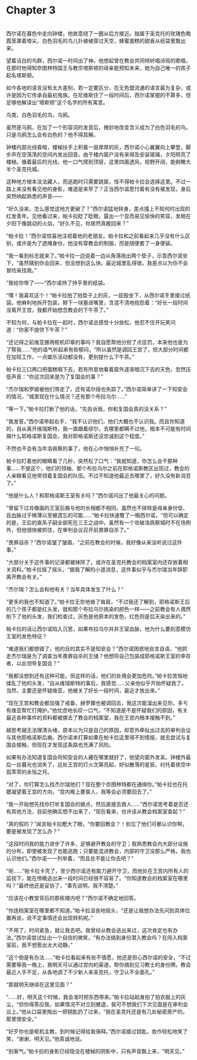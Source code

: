 # Chapter 3

<br>
西尔诺在暮色中走向钟楼，他故意绕了一圈从后方接近。独属于圣克托的玫瑰色晚霞笼罩着塔尖，白色羽毛的鸟儿扑棱棱穿过天空，蜂蜜蛋糕的甜香从纸袋里飘出来。

望着洁白的鸟群，西尔诺一时间出了神。他想起曾在教会共同倾听唱诗班的歌唱，在那时他得知奈图林特国王与教宗塔斯顿的母亲能预知未来，她为自己唯一的孩子起名塔斯顿。

如今各地的语言没有太大差别，若一定要区分，在无色盟流通的语言最为复杂，或许是因为它传承自最初鬼族。在尼维斯住了一段时间后，西尔诺掌握的不算多，但足够他解读出“塔斯顿”这个名字的所有寓意。

鸟类，白色羽毛的鸟，乌鸦。

虽然是乌鸦，在加了一个形容词的发音后，微妙地改变含义成为了白色羽毛的鸟。只是乌鸦怎么会有白色的？他不得其解。

钟楼内部光线昏暗，楼梯扶手上积着一层厚厚的灰，西尔诺小心翼翼向上攀登，脚步声在空荡荡的空间内发出回音。由于楼内窗户没有来得及安装玻璃，夕阳照亮了楼梯。循着最后的光线，他一口气爬到顶层，这里四面透风，视野开阔，能俯瞰大半个圣克托城。

这种地方根本没法藏人，而逃跑时只需要跳窗，怪不得帕卡拉会选择这里。不过一路上来没有看见他的身影，难道是来早了？正当西尔诺思忖着有没有被发现，身后突然响起熟悉的声音——

“好久没来，怎么感觉这地方更破了？”西尔诺猛地转身，差点撞上不知何时出现的红发青年。见他看过来，帕卡拉眨了眨眼，露出一个显而易见愉快的笑容，发梢在夕阳下像跳动的火焰，“好久不见，你居然真敢回来？”

“帕卡拉！”西尔诺惊喜地注视着他的老朋友。帕卡拉和之前看起来几乎没有什么区别，或许是为了遮掩身份，他没有穿教会的制服，而是随便套了一身便装。

“我一看到标志就来了。”帕卡拉一边说着一边从角落拖出两个垫子，示意西尔诺坐下，“虽然猜到你会回来，但没想到这么快。最近城里乱得很，我差点以为你不会冒险来找我。”

“我给你带了——”西尔诺拎了拎手里的纸袋。

“嘿！我喜欢这个！”帕卡拉拍了拍垫子上的灰，一屁股坐下，从西尔诺手里接过纸袋。他麻利地拆开包装，掰下一块塞进嘴里，含混不清地抱怨着：“好长一段时间没离开王宫，我都开始想念教会的下午茶了。”

不知为何，与帕卡拉在一起时，西尔诺总感觉十分放松，他忍不住开玩笑问道：“你家不提供下午茶？”

“还记得之前维亚挪用枢机印章的事吗？我自愿帮他分担了点惩罚，本来他也是为了帮我……”他的语气听起来有些郁闷，“所以虽然是调回王宫了，但大部分时间都在加班工作，一点娱乐活动都没有，更别提什么下午茶。”

帕卡拉三口两口把蛋糕咽下去，若有所思地看着窗外逐渐暗沉下去的天色，忽然压低声音：“你这次回来是为了复国会的事？”

“杰尔瑞和罗姬被他们带走了，还有诺尔娅也失踪了。”西尔诺简单讲了一下知安会的情况，“城里现在什么情况？还有那个布拉乌尔……”

“等一下。”帕卡拉打断了他的话，“先告诉我，你和复国会真的没关系？”

“我发誓。”西尔诺举起右手，“我不认识他们，他们大概也不认识我。而且你知道的，自从离开维瑞斯特，我一直跟着缪尔，去哪里都瞒不过他，根本不可能有时间搞什么耶格诺斯复国会，我对耶格诺斯还没忠诚到这个程度。”

不然也不会有当年洛佩察的事了，他在心中悄悄补充了一句。

帕卡拉盯着他的眼睛看了几秒，突然松了口气：“我就知道，你怎么会干那种事……不提这个，他们的领袖、那个布拉乌尔之前在耶格诺斯教区出现过，教会的人亲眼看见他带领着复国会的队伍。不过不知道他最近去哪里了，好久没有新消息了。”

“他是什么人？和耶格诺斯王室有关吗？”西尔诺问出了他最关心的问题。

“曾留下过肖像画的王室后裔与他的长相都不相同，虽然也不排除是母亲身份低、且血脉过于稀薄以至被遗忘的可能……”帕卡拉快速瞥了一眼西尔诺，“但可以确定的是，王后的直系子嗣全部死在三王之战中。虽然有一个攻破洛佩察城时不在场例外，但他很快被抓住，在审判会议召开前畏罪自杀了。”

“畏罪自杀？”西尔诺皱了皱眉，“之前在教会的时候，我好像从来没听说过这件事。”

“大部分关于这件事的记录都被抹除了，或许在圣克托教会的档案室内还存放着相关资料。”帕卡拉摇了摇头，“据我了解的小道消息，这件事似乎与杰尔瑞当年辞职离开教会有关。”

“杰尔瑞？怎么会和他有关？当年具体发生了什么？”

“更多的我也不知道了。”帕卡拉无奈地耸了耸肩，“不过我还了解到，耶格诺斯王后的几个孩子都是红头发，就和那个布拉乌尔挑染的颜色一样——之前教会有人偶然削下了他的头发，我们检查过，灰色是他原本的发色，红色则是后天染出来的。”

帕卡拉的话让西尔诺陷入沉思，如果布拉乌尔并非王室血脉，他为什么要刻意模仿王室的发色特征？

“难道我们都想错了，他的目的其实不是知安会？”西尔诺困惑地自言自语，“他抓走杰尔瑞是为了调查当年畏罪自杀的王储？他想将自己包装成耶格诺斯王室的幸存者，以此领导复国会？”

“我都没想到还有这种可能，但这样的话，他们的处境会更加危险。”帕卡拉苦恼地揉乱了他的头发，“自从维瑞斯特的事后，我感觉……父亲他似乎开始怀疑我了。当然，主要还是怀疑维亚，他被关了好长一段时间，最近才放出来。”

“现在王宫和教会都加强了戒备，赫罗娜也被调回去，我这次能溜出来见你，多亏有维亚帮忙打掩护。”他忧虑地长叹一口气，“不知道是不是怀疑我们的原因，有关最近各种事件的资料都被挪去了教会的档案室，我在王宫内根本接触不到。”

越思考越无法理清头绪，原本以为只是自己的原因，却意外牵扯出过去的审判会议与其他耶格诺斯后裔。西尔诺本打算如果在帕卡拉这里得不到情报，就去尝试与复国会接触，但现在才发现这条路也充满了风险。

如果有办法知道复国会将知安会的人藏在哪里就好了，他望向窗外发呆。钟楼外最后一丝暮光也消失了，远处王宫的灯火次第亮起，好似散落的星辰，衬托着夜空中孤零零的永恒之月。

“对了，你打算怎么找杰尔瑞他们？现在整个奈图林特都在通缉你。”帕卡拉也在托腮凝望着王宫的方向，“宫内晚上要查人，我等会必须要回去了。”

“我一开始想先找你打听复国会的据点，然后直接去救人……”西尔诺思考着是否还有其他方法，目前他确实想不出来了，“现在看来，也许该从教会档案室查起？”

“真的假的？”闻言帕卡拉瞪大了眼，“你要回教会？！别忘了他们可都认识你啊，要是被发现了怎么办？”

“这段时间我的能力进步了许多，足够避开教会的守卫；我熟悉教会内大部分设施的分布，即使被发现了也能逃跑；只要能混进教会，内部的守卫没那么严格，我也认识他们。”西尔诺一一列举着，“而且总不能让你去吧？”

“呃……”帕卡拉卡壳了，至少西尔诺还有能力避开守卫，而他处在王宫内所有人的监视下，能在傍晚逃出来一段时间已经很不容易了。“你知道教会的档案室在哪里吗？”最终他还是妥协了，“事先说明，我不清楚。”

“应该在小教堂背后的那栋楼内吧？”西尔诺不确定地回答。

“你连档案室在哪里都不知道。”帕卡拉沮丧地摇头，“还是让我想办法先问到具体位置再说，说不定事情还会出现转机呢。”

“不用了，时间紧急，就让我去吧。我曾经从教会逃出来过，这次肯定也有办法。”西尔诺尝试扯出一个自信的微笑，“有办法搞到身份潜入教会吗？在闯入档案室前，我不想惹出太大动静。”

“这个倒是有办法……”帕卡拉看起来有些不情愿，他还是担心西尔诺的安全，“不过需要等我一晚上，我明天可以通过宫内的渠道，帮你搞到见习教士的身份牌。教会最近人手不足，从各地调了不少新人来圣克托，守卫认不全面孔。”

“那就明天继续在这里见面？”

“……好，明天这个时候，我会准时把东西带来。”帕卡拉站起身拍了拍衣服上的灰尘，“但你得答应我，如果情况不对立刻撤退，我可不想我们下次见面是在审判会议上。”他从口袋里掏出一把钥匙扔了过来，“我在圣克托还是有几处秘密房产的，那里很安全。”

“好歹你也是枢机主教，到时候记得给我保释。”西尔诺接过钥匙，故作轻松地笑了笑，“谢谢，明天见。”他真诚地说。

“别客气。”帕卡拉的身影已经隐没在楼梯的阴影中，只有声音飘上来，“明天见。”
